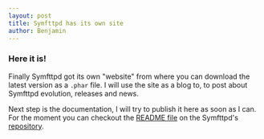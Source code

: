 ```yaml
---
layout: post
title: Symfttpd has its own site
author: Benjamin
---
```



### Here it is! ###

Finally Symfttpd got its own "website" from where you can download the latest version as a ```.phar``` file. I will use the site as a blog to, to post about Symfttpd evolution, releases and news.

Next step is the documentation, I will try to publish it here as soon as I can. For the moment you can checkout the [README file](https://github.com/benja-M-1/symfttpd/blob/master/README.md) on the Symfttpd's [repository](https://github.com/benja-M-1/symfttpd).
